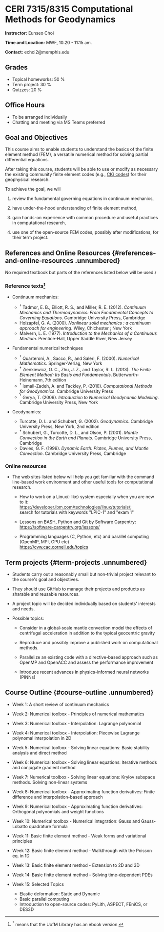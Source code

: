 # CERI 7315/8315 Computational Methods for Geodynamics

**Instructor:** Eunseo Choi

**Time and Location:** MWF, 10:20 - 11:15 am.

**Contact:** echoi2\@memphis.edu

## Grades

- Topical homeworks: 50 %
- Term project: 30 %
- Quizzes: 20 %

## Office Hours

- To be arranged individually
- Chatting and meeting via MS Teams preferred

## Goal and Objectives

This course aims to enable students to understand the basics of the finite element method (FEM), 
a versatile numerical method for solving partial differential equations.

After taking this course, students will be able
to use or modify as necessary the existing community finite element codes (e.g., [CIG codes](https://geodynamics.org/resources/notebooks)) for their geophysical research.

To achieve the goal, we will

1.  review the fundamental governing equations in continuum mechanics,

2.  have under-the-hood understanding of finite element method,

3.  gain hands-on experience with common procedure and useful practices
    in computational research,

4.  use one of the open-source FEM codes, possibly after modifications,
    for their term project.

## References and Online Resources {#references-and-online-resources .unnumbered}

No required textbook but parts of the references listed below will be
used.\

### Reference texts[^1]
[^1]: $^{\dagger}$ means that the UofM Library has an ebook version.

-   Continuum mechanics:

    - $^{\dagger}$ Tadmor, E. B., Elliott, R. S., and Miller, R. E. (2012). *Continuum Mechanics and Thermodynamics: From Fundamental Concepts to Governing Equations*. Cambridge University Press,
Cambridge
    - Holzapfel, G. A. (2000). *Nonlinear solid mechanics : a continuum approach for engineering*.
Wiley, Chichester ; New York
    - Malvern, L. E. (1977). *Introduction to the Mechanics of a Continuous Medium*. Prentice-Hall,
Upper Saddle River, New Jersey

-   Fundamental numerical techniques

    - $^{\dagger}$ Quarteroni, A., Sacco, R., and Saleri, F. (2000). *Numerical Mathematics*. Springer-Verlag,
New York
    - $^{\dagger}$ Zienkiewicz, O. C., Zhu, J. Z., and Taylor, R. L. (2013). *The Finite Element Method: Its Basis
and Fundamentals*. Butterworth-Heinemann, 7th edition
    - $^{\dagger}$ Ismail-Zadeh, A. and Tackley, P. (2010). *Computational Methods for Geodynamics*. Cambridge University Press
    - $^{\dagger}$ Gerya, T. (2009). *Introduction to Numerical Geodynamic Modelling*. Cambridge University
Press, New York

-   Geodynamics:

    - Turcotte, D. L. and Schubert, G. (2002). *Geodynamics*. Cambridge University Press, New
York, 2nd edition  
    - $^{\dagger}$ Schubert, G., Turcotte, D. L., and Olson, P. (2001). *Mantle Convection in the Earth and
Planets*. Cambridge University Press, Cambridge
    - Davies, G. F. (1999). *Dynamic Earth: Plates, Plumes, and Mantle Convection*. Cambridge
University Press, Cambridge  


### Online resources

-   The web sites listed below will help you get familiar with 
the command line-based work environment and other useful tools 
for computational research.

    -   How to work on a Linux(-like) system especially when you are new
        to it:\
        <https://developer.ibm.com/technologies/linux/tutorials/>;\
        search for tutorials with keywords "LPIC-1" and "exam 1"

    -   Lessons on BASH, Python and Git by Software Carpentry:\
        <https://software-carpentry.org/lessons/>

    -   Programming languages (C, Python, etc) and parallel computing
        (OpenMP, MPI, GPU etc)\
        <https://cvw.cac.cornell.edu/topics>

## Term projects {#term-projects .unnumbered}

-   Students carry out a reasonably small but non-trivial project
    relevant to the course's goal and objectives.

-   They should use GitHub to manage their projects and products as
    sharable and reusable resources.

-   A project topic will be decided individually based on students' interests and
    needs.

-   Possible topics:

    -   Consider in a global-scale mantle convection model the effects
        of centrifugal acceleration in addition to the typical
        geocentric gravity

    -   Reproduce and possibly improve a published work on computational
        methods.

    -   Parallelize an existing code with a directive-based approach
        such as OpenMP and OpenACC and assess the performance
        improvement

    -   Introduce recent advances in physics-informed neural networks
        (PINNs)

## Course Outline {#course-outline .unnumbered}

-   Week 1: A short review of continuum mechanics

-   Week 2: Numerical toolbox - Principles of numerical mathematics

-   Week 3: Numerical toolbox - Interpolation: Lagrange polynomial

-   Week 4: Numerical toolbox - Interpolation: Piecewise Lagrange
    polynomal interpolation in 2D

-   Week 5: Numerical toolbox - Solving linear equations: Basic
    stability analysis and direct method

-   Week 6: Numerical toolbox - Solving linear equations: Iterative
    methods and conjugate gradient method

-   Week 7: Numerical toolbox - Solving linear equations: Krylov
    subspace methods. Solving non-linear systems

-   Week 8: Numerical toolbox - Approximating function derivatives:
    Finite difference and interpolation-based approach

-   Week 9: Numerical toolbox - Approximating function derivatives:
    Orthogonal polynomials and weight functions

-   Week 10: Numerical toolbox - Numerical integration: Gauss and
    Gauss-Lobatto quadrature formula

-   Week 11: Basic finite element method - Weak forms and variational
    principles

-   Week 12: Basic finite element method - Walkthrough with the Poisson
    eq. in 1D

-   Week 13: Basic finite element method - Extension to 2D and 3D

-   Week 14: Basic finite element method - Solving time-dependent PDEs

-   Week 15: Selected Topics
    -   Elastic deformation: Static and Dynamic
    -   Basic parallel computing
    -   Introduction to open-source codes: PyLith, ASPECT, FEniCS, or DES3D
